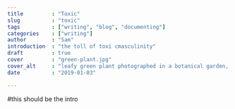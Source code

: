 ```yaml
---
title         : "Toxic"
slug          : "toxic"
tags          : ["writing", "blog", "documenting"]
categories    : ["writing"]
author        : "Sam"
introduction  : "the toll of toxi cmasculinity"
draft         : true
cover         : "green-plant.jpg"
cover_alt     : "leafy green plant photographed in a botanical garden, probably Copenhagen"
date          : "2019-01-03"

---
```


#this should be the intro